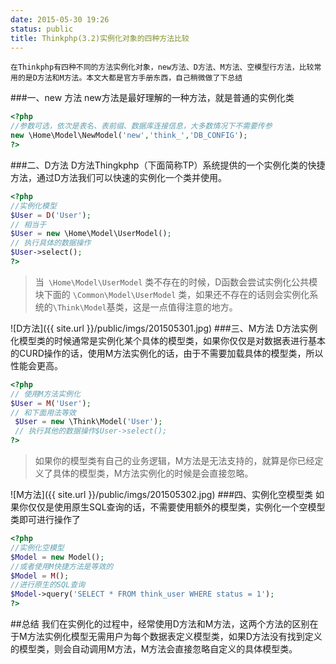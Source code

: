 ```yaml
---
date: 2015-05-30 19:26
status: public
title: Thinkphp(3.2)实例化对象的四种方法比较
---
```


    在Thinkphp有四种不同的方法实例化对象，new方法、D方法、M方法、空模型行方法，比较常用的是D方法和M方法。本文大都是官方手册东西，自己稍微做了下总结
###一、new 方法
new方法是最好理解的一种方法，就是普通的实例化类
```php
<?php 
//参数可选，依次是表名、表前缀、数据库连接信息，大多数情况下不需要传参
new \Home\Model\NewModel('new','think_','DB_CONFIG');
?>
```
###二、D方法
D方法Thingkphp（下面简称TP）系统提供的一个实例化类的快捷方法，通过D方法我们可以快速的实例化一个类并使用。
```php
<?php
//实例化模型
$User = D('User');
// 相当于 
$User = new \Home\Model\UserModel();
// 执行具体的数据操作
$User->select();
?>
```
>当` \Home\Model\UserModel` 类不存在的时候，D函数会尝试实例化公共模块下面的 `\Common\Model\UserModel` 类，如果还不存在的话则会实例化系统的`\Think\Model`基类，这是一点值得注意的地方。

![D方法]({{ site.url }}/public/imgs/201505301.jpg)
###三、M方法
D方法实例化模型类的时候通常是实例化某个具体的模型类，如果你仅仅是对数据表进行基本的CURD操作的话，使用M方法实例化的话，由于不需要加载具体的模型类，所以性能会更高。
```php
<?php
// 使用M方法实例化
$User = M('User');
// 和下面用法等效
 $User = new \Think\Model('User'); 
 // 执行其他的数据操作$User->select();
?>
```
>如果你的模型类有自己的业务逻辑，M方法是无法支持的，就算是你已经定义了具体的模型类，M方法实例化的时候是会直接忽略。

![M方法]({{ site.url }}/public/imgs/201505302.jpg)
###四、实例化空模型类
如果你仅仅是使用原生SQL查询的话，不需要使用额外的模型类，实例化一个空模型类即可进行操作了
```php
<?php
//实例化空模型
$Model = new Model();
//或者使用M快捷方法是等效的
$Model = M();
//进行原生的SQL查询
$Model->query('SELECT * FROM think_user WHERE status = 1');
?>
```
##总结
我们在实例化的过程中，经常使用D方法和M方法，这两个方法的区别在于M方法实例化模型无需用户为每个数据表定义模型类，如果D方法没有找到定义的模型类，则会自动调用M方法，M方法会直接忽略自定义的具体模型类。







